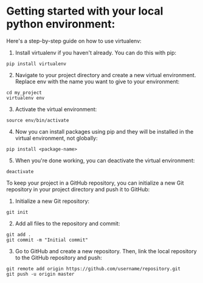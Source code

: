 # Getting started with your local python environment:

Here's a step-by-step guide on how to use virtualenv:

1) Install virtualenv if you haven't already. You can do this with pip:

```
pip install virtualenv
```

2) Navigate to your project directory and create a new virtual environment. Replace env with the name you want to give to your environment:

```
cd my_project
virtualenv env
```

3) Activate the virtual environment:

```
source env/bin/activate
```

4) Now you can install packages using pip and they will be installed in the virtual environment, not globally:

```
pip install <package-name>
```

5) When you're done working, you can deactivate the virtual environment:

```
deactivate
```

To keep your project in a GitHub repository, you can initialize a new Git repository in your project directory and push it to GitHub:

1) Initialize a new Git repository:

```
git init
```

2) Add all files to the repository and commit:

```
git add .
git commit -m "Initial commit"
```

3) Go to GitHub and create a new repository. Then, link the local repository to the GitHub repository and push:

```
git remote add origin https://github.com/username/repository.git
git push -u origin master
```



